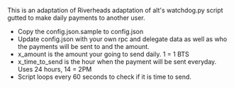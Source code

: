 This is an adaptation of Riverheads adaptation of alt's watchdog.py script gutted to make daily payments to another user.
- Copy the config.json.sample to config.json
- Update config.json with your own rpc and delegate data as well as who the payments will be sent to and the amount.
- x_amount is the amount your going to send daily.  1 = 1 BTS
- x_time_to_send is the hour when the payment will be sent everyday. Uses 24 hours, 14 = 2PM
- Script loops every 60 seconds to check if it is time to send.


